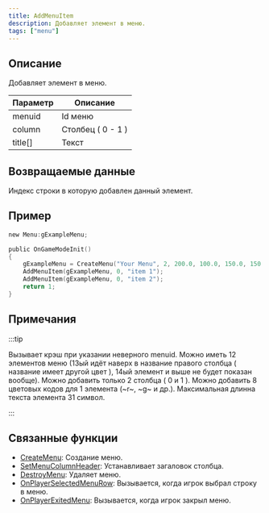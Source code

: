 ```yaml
---
title: AddMenuItem
description: Добавляет элемент в меню.
tags: ["menu"]
---
```


## Описание

Добавляет элемент в меню.

| Параметр| Описание                         |
| ------- | -------------------------------- |
| menuid  | Id меню                          |
| column  | Столбец ( 0 - 1 )                |
| title[] | Текст 		                     |

## Возвращаемые данные

Индекс строки в которую добавлен данный элемент.

## Пример

```c
new Menu:gExampleMenu;

public OnGameModeInit()
{
    gExampleMenu = CreateMenu("Your Menu", 2, 200.0, 100.0, 150.0, 150.0);
    AddMenuItem(gExampleMenu, 0, "item 1");
    AddMenuItem(gExampleMenu, 0, "item 2");
    return 1;
}
```

## Примечания

:::tip

Вызывает крэш при указании неверного menuid. Можно иметь 12 элементов меню (13ый идёт наверх в название правого столбца ( название имеет другой цвет ), 14ый элемент и выше не будет показан вообще). Можно добавить только 2 столбца ( 0 и 1 ). Можно добавить 8 цветовых кодов для 1 элемента (~r~, ~g~ и др.). Максимальная длинна текста элемента 31 символ.

:::

## Связанные функции

- [CreateMenu](CreateMenu.md): Создание меню.
- [SetMenuColumnHeader](SetMenuColumnHeader.md): Устанавливает загаловок столбца.
- [DestroyMenu](DestroyMenu.md): Удаляет меню.
- [OnPlayerSelectedMenuRow](../callbacks/OnPlayerSelectedMenuRow.md): Вызывается, когда игрок выбрал строку в меню.
- [OnPlayerExitedMenu](../callbacks/OnPlayerExitedMenu.md): Вызывается, когда игрок закрыл меню.
